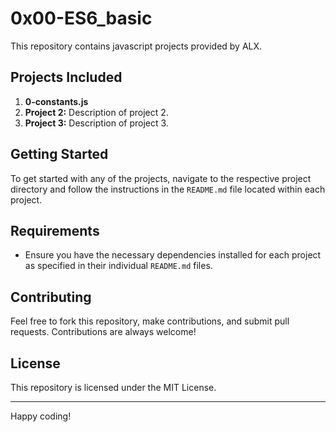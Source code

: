 # 0x00-ES6_basic

This repository contains javascript projects provided by ALX.

## Projects Included

1. **0-constants.js**
2. **Project 2:** Description of project 2.
3. **Project 3:** Description of project 3.

## Getting Started

To get started with any of the projects, navigate to the respective project directory and follow the instructions in the `README.md` file located within each project.

## Requirements

- Ensure you have the necessary dependencies installed for each project as specified in their individual `README.md` files.

## Contributing

Feel free to fork this repository, make contributions, and submit pull requests. Contributions are always welcome!

## License

This repository is licensed under the MIT License.

---

Happy coding!